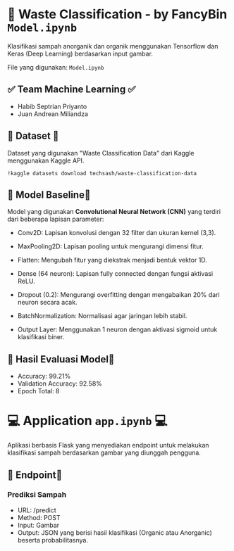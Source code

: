 # **📝 Waste Classification - by FancyBin `Model.ipynb`** 

Klasifikasi sampah anorganik dan organik menggunakan Tensorflow dan Keras (Deep Learning) berdasarkan input gambar.

File yang digunakan: `Model.ipynb`

## **✅ Team Machine Learning ✅**
- Habib Septrian Priyanto
- Juan Andrean Miliandza

## **💼 Dataset 💼**
Dataset yang digunakan "Waste Classification Data" dari Kaggle menggunakan Kaggle API.

`!kaggle datasets download techsash/waste-classification-data`

## **📍 Model Baseline📍**
Model yang digunakan **Convolutional Neural Network (CNN)** yang terdiri dari beberapa lapisan parameter:

- Conv2D: Lapisan konvolusi dengan 32 filter dan ukuran kernel (3,3).

- MaxPooling2D: Lapisan pooling untuk mengurangi dimensi fitur.

- Flatten: Mengubah fitur yang diekstrak menjadi bentuk vektor 1D.

- Dense (64 neuron): Lapisan fully connected dengan fungsi aktivasi ReLU.

- Dropout (0.2): Mengurangi overfitting dengan mengabaikan 20% dari neuron secara acak.

- BatchNormalization: Normalisasi agar jaringan lebih stabil.

- Output Layer: Menggunakan 1 neuron dengan aktivasi sigmoid untuk klasifikasi biner.

## **📍 Hasil Evaluasi Model📍**

- Accuracy: 99.21%
- Validation Accuracy: 92.58%
- Epoch Total: 8

# **💻 Application `app.ipynb` 💻** 
Aplikasi berbasis Flask yang menyediakan endpoint untuk melakukan klasifikasi sampah berdasarkan gambar yang diunggah pengguna.

 ## **📍 Endpoint📍**
 ### Prediksi Sampah

- URL: /predict
- Method: POST
- Input: Gambar
- Output: JSON yang berisi hasil klasifikasi (Organic atau Anorganic) beserta probabilitasnya.
